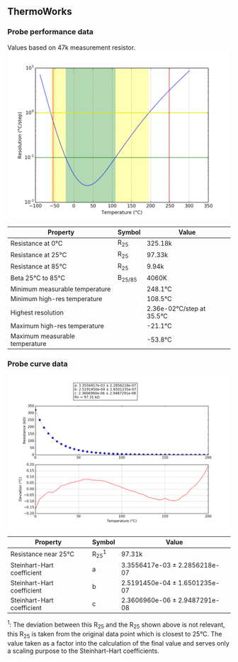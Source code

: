 
## ThermoWorks
### Probe performance data

Values based on 47k measurement resistor.
![Sensor performance chart](ThermoWorks_resolution.png)

Property | Symbol | Value
-------- | -------- | --------
Resistance at 0°C | R<sub>25</sub> | 325.18k
Resistance at 25°C | R<sub>25</sub> | 97.33k
Resistance at 85°C | R<sub>25</sub> | 9.94k
Beta 25°C to 85°C | B<sub>25/85</sub>| 4060K
Minimum measurable temperature | | 248.1°C
Minimum high-res temperature | | 108.5°C
Highest resolution || 2.36e-02°C/step at 35.5°C
Maximum high-res temperature | | -21.1°C
Maximum measurable temperature | | -53.8°C

### Probe curve data
![Probe fit chart](ThermoWorks_curve.png)

Property | Symbol | Value
-------- | -------- | --------
Resistance near 25°C | R<sub>25</sub><sup>1</sup> | 97.31k
Steinhart-Hart coefficient | a | 3.3556417e-03 ± 2.2856218e-07
Steinhart-Hart coefficient | b | 2.5191450e-04 ± 1.6501235e-07
Steinhart-Hart coefficient | c | 2.3606960e-06 ± 2.9487291e-08

<sup>1</sup>: The deviation between this R<sub>25</sub> and the R<sub>25</sub> shown above is not relevant, this R<sub>25</sub> is taken from the original data point which is closest to 25°C. The value taken as a factor into the calculation of the final value and serves only a scaling purpose to the Steinhart-Hart coefficients.
